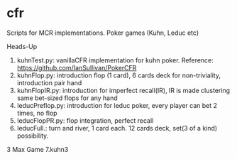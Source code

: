 # cfr
Scripts for MCR implementations. Poker games (Kuhn, Leduc etc)

Heads-Up
1. kuhnTest.py: vanillaCFR implementation for kuhn poker. Reference: https://github.com/IanSullivan/PokerCFR
2. kuhnFlop.py: introduction flop (1 card), 6 cards deck for non-triviality, introduction pair hand
3. kuhnFlopIR.py: introduction for imperfect recall(IR), IR is made clustering same bet-sized flops for any hand
4. leducPreflop.py: introduction for leduc poker, every player can bet 2 times, no flop
5. leducFlopPR.py: flop integration, perfect recall
6. leducFull.: turn and river, 1 card each. 12 cards deck, set(3 of a kind) possibility.

3 Max Game
7.kuhn3 
